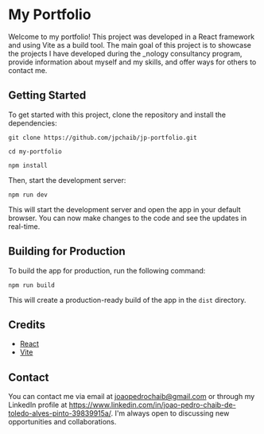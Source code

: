 # My Portfolio

Welcome to my portfolio! This project was developed in a React framework and using Vite as a build tool. The main goal of this project is to showcase the projects I have developed during the _nology consultancy program, provide information about myself and my skills, and offer ways for others to contact me.

## Getting Started

To get started with this project, clone the repository and install the dependencies:

`git clone https://github.com/jpchaib/jp-portfolio.git`

`cd my-portfolio`

`npm install`

Then, start the development server:

`npm run dev`

This will start the development server and open the app in your default browser. You can now make changes to the code and see the updates in real-time.

## Building for Production
To build the app for production, run the following command:

`npm run build`

This will create a production-ready build of the app in the `dist` directory.

## Credits

- [React](https://reactjs.org/)
- [Vite](https://vitejs.dev/)

## Contact

You can contact me via email at joaopedrochaib@gmail.com or through my LinkedIn profile at https://www.linkedin.com/in/joao-pedro-chaib-de-toledo-alves-pinto-39839915a/. I'm always open to discussing new opportunities and collaborations.
